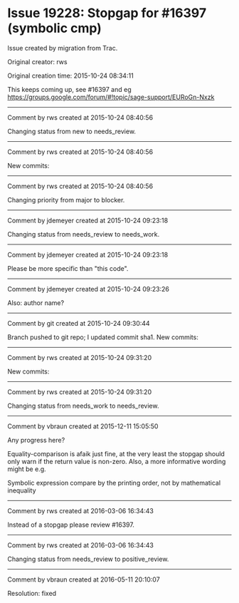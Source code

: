 # Issue 19228: Stopgap for #16397 (symbolic cmp)

Issue created by migration from Trac.

Original creator: rws

Original creation time: 2015-10-24 08:34:11

This keeps coming up, see #16397 and eg https://groups.google.com/forum/#!topic/sage-support/EURoGn-Nxzk


---

Comment by rws created at 2015-10-24 08:40:56

Changing status from new to needs_review.


---

Comment by rws created at 2015-10-24 08:40:56

New commits:


---

Comment by rws created at 2015-10-24 08:40:56

Changing priority from major to blocker.


---

Comment by jdemeyer created at 2015-10-24 09:23:18

Changing status from needs_review to needs_work.


---

Comment by jdemeyer created at 2015-10-24 09:23:18

Please be more specific than "this code".


---

Comment by jdemeyer created at 2015-10-24 09:23:26

Also: author name?


---

Comment by git created at 2015-10-24 09:30:44

Branch pushed to git repo; I updated commit sha1. New commits:


---

Comment by rws created at 2015-10-24 09:31:20

New commits:


---

Comment by rws created at 2015-10-24 09:31:20

Changing status from needs_work to needs_review.


---

Comment by vbraun created at 2015-12-11 15:05:50

Any progress here?

Equality-comparison is afaik just fine, at the very least the stopgap should only warn if the return value is non-zero. Also, a more informative wording might be e.g.

Symbolic expression compare by the printing order, not by mathematical inequality


---

Comment by rws created at 2016-03-06 16:34:43

Instead of a stopgap please review #16397.


---

Comment by rws created at 2016-03-06 16:34:43

Changing status from needs_review to positive_review.


---

Comment by vbraun created at 2016-05-11 20:10:07

Resolution: fixed
